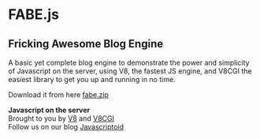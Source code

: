 FABE.js
=======
Fricking Awesome Blog Engine
----------------------------

A basic yet complete blog engine to demonstrate the power and simplicity of Javascript on the server, using V8, the fastest JS engine, and V8CGI the easiest library to get you up and running in no time.

Download it from here [fabe.zip](http://github.com/GeorgeNava/fabe/downloads)


**Javascript on the server**  
Brought to you by [V8](http://code.google.com/p/v8/) and  [V8CGI](http://code.google.com/p/v8cgi/)  
Follow us on our blog [Javascriptoid](http://javascriptoid.appspot.com)